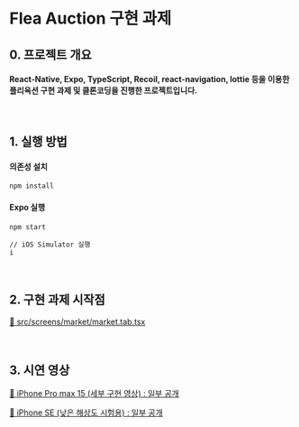 # Flea Auction 구현 과제

## 0. 프로젝트 개요
#### React-Native, Expo, TypeScript, Recoil, react-navigation, lottie 등을 이용한 플리옥션 구현 과제 및 클론코딩을 진행한 프로젝트입니다.

<br/>

## 1. 실행 방법

#### 의존성 설치
```
npm install
```

#### Expo 실행
```
npm start

// iOS Simulator 실행
i
```
<br/>

## 2. 구현 과제 시작점
[🔗 src/screens/market/market.tab.tsx](https://github.com/Haru-Im/flea-auction-task/blob/main/src/screens/market/market.tab.tsx)

<br/>

## 3. 시연 영상
[🔗 iPhone Pro max 15 (세부 구현 영상) : 일부 공개](https://youtu.be/HhI6FQ0qfRM)

[🔗 iPhone SE (낮은 해상도 시험용) : 일부 공개](https://youtu.be/u00PD4eqTB4)